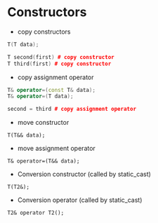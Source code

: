 # Constructors

* copy constructors
```C++
T(T data);

T second(first) # copy constructor
T third(first) # copy constructor
```
* copy assignment operator
```C++
T& operator=(const T& data);
T& operator=(T data);

second = third # copy assignment operator
```
* move constructor
```
T(T&& data);
```

* move assignment operator
```
T& operator=(T&& data);
```


* Conversion constructor (called by static_cast)
```
T(T2&);
```

* Conversion operator (called by static_cast)
```
T2& operator T2();
```
